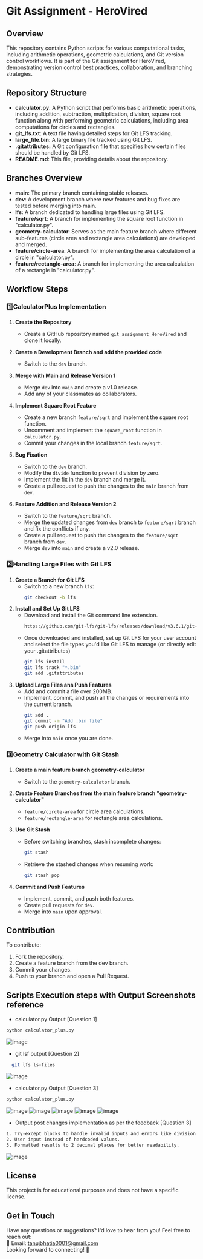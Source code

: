 # Git Assignment - HeroVired

## Overview
This repository contains Python scripts for various computational tasks, including arithmetic operations, geometric calculations, and Git version control workflows. It is part of the Git assignment for HeroVired, demonstrating version control best practices, collaboration, and branching strategies.

## Repository Structure
- **calculator.py**: A Python script that performs basic arithmetic operations, including addition, subtraction, multiplication, division, square root function along with performing geometric calculations, including area computations for circles and rectangles.
- **git_lfs.txt**: A text file having detailed steps for Git LFS tracking.
- **large_file.bin**: A large binary file tracked using Git LFS.
- **.gitattributes:** A Git configuration file that specifies how certain files should be handled by Git LFS.
- **README.md**: This file, providing details about the repository.

## Branches Overview
- **main**: The primary branch containing stable releases.
- **dev**: A development branch where new features and bug fixes are tested before merging into main.
- **lfs**: A branch dedicated to handling large files using Git LFS.
- **feature/sqrt**: A branch for implementing the square root function in "calculator.py".
- **geometry-calculator**: Serves as the main feature branch where different sub-features (circle area and rectangle area calculations) are developed and merged.
- **feature/circle-area**: A branch for implementing the area calculation of a circle in "calculator.py".
- **feature/rectangle-area**: A branch for implementing the area calculation of a rectangle in "calculator.py".
   
## Workflow Steps

### **1️⃣CalculatorPlus Implementation**
1. **Create the Repository**
   - Create a GitHub repository named `git_assignment_HeroVired` and clone it locally.

2. **Create a Development Branch and add the provided code**
   - Switch to the `dev` branch.

3. **Merge with Main and Release Version 1**
   - Merge `dev` into `main` and create a v1.0 release.
   - Add any of your classmates as collaborators.

4. **Implement Square Root Feature**
   - Create a new branch `feature/sqrt` and implement the square root function.
   - Uncomment and implement the `square_root` function in `calculator.py`.
   - Commit your changes in the local branch `feature/sqrt`.

5. **Bug Fixation**
   - Switch to the `dev` branch.
   - Modify the `divide` function to prevent division by zero.
   - Implement the fix in the `dev` branch and merge it.
   - Create a pull request to push the changes to the `main` branch from `dev`.

6. **Feature Addition and Release Version 2**
   - Switch to the `feature/sqrt` branch.
   - Merge the updated changes from `dev` branch to `feature/sqrt` branch and fix the conflicts if any.
   - Create a pull request to push the changes to the `feature/sqrt` branch from `dev`.
   - Merge `dev` into `main` and create a v2.0 release.

### **2️⃣Handling Large Files with Git LFS**
1. **Create a Branch for Git LFS**
   - Switch to a new branch `lfs`:
     ```sh
     git checkout -b lfs
     ```
2. **Install and Set Up Git LFS**<br>
   - Download and install the Git command line extension. 
     ```sh
     https://github.com/git-lfs/git-lfs/releases/download/v3.6.1/git-lfs-windows-v3.6.1.exe
     ```
   - Once downloaded and installed, set up Git LFS for your user account and select the file types you'd like Git LFS to manage (or directly edit your .gitattributes)
     ```sh
     git lfs install
     git lfs track "*.bin"
     git add .gitattributes
     ```
3. **Upload Large Files ans Push Features**
   - Add and commit a file over 200MB.
   - Implement, commit, and push all the changes or requirements into the current branch.
     ```sh
     git add .
     git commit -m "Add .bin file"
     git push origin lfs
     ```
   - Merge into `main` once you are done.

### **3️⃣Geometry Calculator with Git Stash**
1. **Create a main feature branch geometry-calculator**
   - Switch to the `geometry-calculator` branch.
     
2. **Create Feature Branches from the main feature branch "geometry-calculator"**
   - `feature/circle-area` for circle area calculations.
   - `feature/rectangle-area` for rectangle area calculations.

3. **Use Git Stash**
   - Before switching branches, stash incomplete changes:
     ```sh
     git stash
     ```
   - Retrieve the stashed changes when resuming work:
     ```sh
     git stash pop
     ```

4. **Commit and Push Features**
   - Implement, commit, and push both features.
   - Create pull requests for `dev`.
   - Merge into `main` upon approval.

## Contribution
To contribute:
1. Fork the repository.
2. Create a feature branch from the dev branch.
3. Commit your changes.
4. Push to your branch and open a Pull Request.

## Scripts Execution steps with Output Screenshots reference
- calculator.py Output [Question 1]
``` sh
python calculator_plus.py 
```
![image](https://github.com/user-attachments/assets/afa33ace-1c25-4c1e-8838-cacde74301a2)

- git lsf output [Question 2]
```sh
  git lfs ls-files
```
![image](https://github.com/user-attachments/assets/01f55558-c4bf-43fd-b5fd-6ffc21ff6c8a)

- calculator.py Output [Question 3]
``` sh
python calculator_plus.py 
```
![image](https://github.com/user-attachments/assets/45defd47-6de4-400f-91d0-d1654ae2b487)
![image](https://github.com/user-attachments/assets/056a11c5-0e24-4428-b86b-626a9a463bac)
![image](https://github.com/user-attachments/assets/1ff62265-b606-428f-ab5f-53827cd49343)
![image](https://github.com/user-attachments/assets/a77ceffe-4c3f-420b-897e-b3e225cdd026)
![image](https://github.com/user-attachments/assets/044e475d-2523-41c1-8565-5b2d88ca08da)

- Output post changes implementation as per the feedback [Question 3]
```sh
1. Try-except blocks to handle invalid inputs and errors like division by zero or square root of negative numbers.
2. User input instead of hardcoded values.
3. Formatted results to 2 decimal places for better readability.
```
![image](https://github.com/user-attachments/assets/889c57ea-5a03-4e9e-bf18-c78c24df18c6)


## License
This project is for educational purposes and does not have a specific license.

## Get in Touch
Have any questions or suggestions? I'd love to hear from you! Feel free to reach out:<br>
📧 Email: tanujbhatia0001@gmail.com<br>
Looking forward to connecting! 🚀

